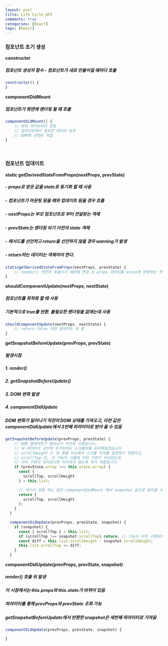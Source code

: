 ```yaml
---
layout: post
title: Life Cycle API
comments: true
categories: [React]
tags: [React]
---
```


<h3>컴포넌트 초기 생성</h3>

**constructor**
##### 컴포넌트 생성자 함수 - 컴포넌트가 새로 만들어질 때마다 호출
```js
constructor() {
}
```

**componentDidMount**
##### 컴포넌트가 화면에 렌더링 될 때 호출
```js
componentDidMount() {
    // 외부 라이브러리 연동
    // 컴포넌트에서 필요한 데이터 요청
    // DOM에 관련된 작업
}
```
<br/>

<h3>컴포넌트 업데이트</h3>

**static getDerivedStateFromProps(nextProps, prevState)**
##### - props로 받온 값을 state로 동기화 할 때 사용
##### - 컴포넌트가 마운팅 됬을 때와 업데이트 됬을 경우 호출
##### - nextProps는 부모 컴포넌트로 부터 전달받는 객체
##### - prevState는 렌더링 되기 이전의 state 객체
##### - 메서드를 선언하고 return을 선언하지 않을 경우 warning가 발생
##### - return하는 데이터는 객체여야 한다.
```js
staticgetDerivedStateFromProps(nextProps, prevState) {
    // render() 이전의 호출이기 때문에 변경 된 props 데이터를 state에 반영하는 작업을 처리
}
```

**shouldComponentUpdate(nextProps, nextState)**
##### 컴포넌트를 최적화 할 때 사용
##### 기본적으로 true를 반환. 불필요한 렌더링을 없애는데 사용
```js
shouldComponentUpdate(nextProps, nextState) {
    // return false 이면 업데이트 안 함
}
```

**getSnapshotBeforeUpdate(prevProps, prevState)**
##### 발생시점
##### 1. render()
##### 2. getSnapshotBeforeUpdate()
##### 3. DOM 변화 발생
##### 4. componentDidUpdate
##### DOM 변화가 일어나기 직전의 DOM 상태를 가져오고, 리턴 값은 componentDidUpdate에서 3번째 파라미터로 받아 올 수 있음

```js
getSnapshotBeforeUpdate(prevProps, prevState) {
    // DOM 업데이트가 일어나기 직전의 시점입니다.
    // 새 데이터가 상단에 추가되어도 스크롤바를 유지해보겠습니다.
    // scrollHeight 는 전 후를 비교해서 스크롤 위치를 설정하기 위함이고,
    // scrollTop 은, 이 기능이 크롬에 이미 구현이 되어있는데,
    // 이미 구현이 되어있다면 처리하지 않도록 하기 위함입니다.
    if (prevState.array !== this.state.array) {
      const {
        scrollTop, scrollHeight
      } = this.list;

      // 여기서 반환 하는 값은 componentDidMount 에서 snapshot 값으로 받아올 수 있습니다.
      return {
        scrollTop, scrollHeight
      };
    }
  }

  componentDidUpdate(prevProps, prevState, snapshot) {
    if (snapshot) {
      const { scrollTop } = this.list;
      if (scrollTop !== snapshot.scrollTop) return; // 기능이 이미 구현되어있다면 처리하지 않습니다.
      const diff = this.list.scrollHeight - snapshot.scrollHeight;
      this.list.scrollTop += diff;
    }
  }
```

**componentDidUpdate(prevProps, prevState, snapshot)**
##### render() 호출 뒤 발생
##### 이 시점에서는 this.props와 this.state가 바뀌어 있음
##### 파라미터를 통해 prevProps와 prevState 조회 가능
##### getSnapshotBeforeUpdate에서 반환한 snapshot은 세번째 파라미터로 가져옴
```js
componentDidUpdate(prevProps, prevState, snapshot) {

}
```
